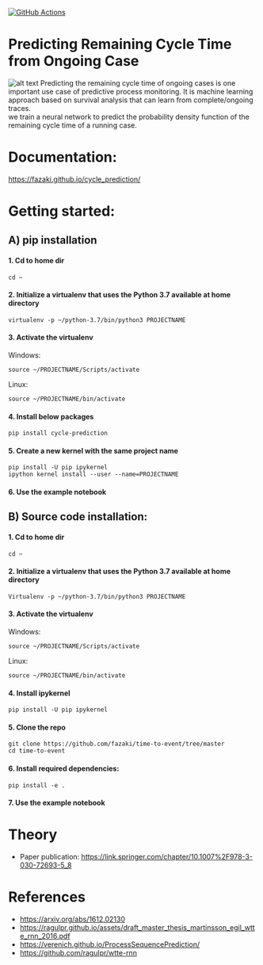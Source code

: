 [![GitHub Actions](https://img.shields.io/endpoint.svg?url=https%3A%2F%2Factions-badge.atrox.dev%2Fatrox%2Fsync-dotenv%2Fbadge&label=build&logo=none)](https://actions-badge.atrox.dev/atrox/sync-dotenv/goto)

# Predicting Remaining Cycle Time from Ongoing Case
![alt text](docs/api/overview.png)
Predicting the remaining cycle time of ongoing cases is one important use case of predictive process monitoring. 
It is machine learning approach based on survival analysis that can learn from complete/ongoing traces.  
we train a neural network to predict the probability density function of the remaining cycle time of a running case. 

# Documentation:

https://fazaki.github.io/cycle_prediction/


# Getting started:

## A) pip installation


#### 1. Cd to home dir
    cd ~

#### 2. Initialize a virtualenv that uses the Python 3.7 available at home directory
    virtualenv -p ~/python-3.7/bin/python3 PROJECTNAME

#### 3. Activate the virtualenv

Windows:

	source ~/PROJECTNAME/Scripts/activate
	
Linux:

	source ~/PROJECTNAME/bin/activate

#### 4. Install below packages
    pip install cycle-prediction
    
#### 5. Create a new kernel with the same project name
    pip install -U pip ipykernel
    ipython kernel install --user --name=PROJECTNAME

#### 6. Use the example notebook


## B) Source code installation:

#### 1. Cd to home dir
    cd ~

#### 2. Initialize a virtualenv that uses the Python 3.7 available at home directory
	Virtualenv -p ~/python-3.7/bin/python3 PROJECTNAME

#### 3. Activate the virtualenv

Windows:

	source ~/PROJECTNAME/Scripts/activate
	
Linux:

	source ~/PROJECTNAME/bin/activate

#### 4. Install ipykernel
    pip install -U pip ipykernel

#### 5.  Clone the repo
    git clone https://github.com/fazaki/time-to-event/tree/master
    cd time-to-event

#### 6.  Install required dependencies: 
    pip install -e .

#### 7.  Use the example notebook


# Theory
- Paper publication: https://link.springer.com/chapter/10.1007%2F978-3-030-72693-5_8


# References

- https://arxiv.org/abs/1612.02130
- https://ragulpr.github.io/assets/draft_master_thesis_martinsson_egil_wtte_rnn_2016.pdf
- https://verenich.github.io/ProcessSequencePrediction/
- https://github.com/ragulpr/wtte-rnn
